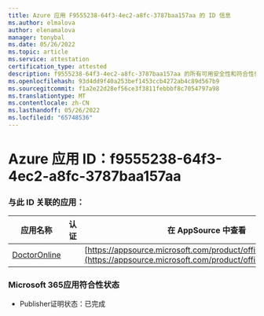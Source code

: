 ```yaml
---
title: Azure 应用 F9555238-64f3-4ec2-a8fc-3787baa157aa 的 ID 信息
ms.author: elmalova
author: elenamalova
manager: tonybal
ms.date: 05/26/2022
ms.topic: article
ms.service: attestation
certification_type: attested
description: f9555238-64f3-4ec2-a8fc-3787baa157aa 的所有可用安全性和符合性信息。
ms.openlocfilehash: 93d4dd9f40a253bef1453ccb4272ab4c89d567b9
ms.sourcegitcommit: f1a2e22d28ef56ce3f3811febbbf8c7054797a98
ms.translationtype: MT
ms.contentlocale: zh-CN
ms.lasthandoff: 05/26/2022
ms.locfileid: "65748536"
---
```

# <a name="azure-app-id-f9555238-64f3-4ec2-a8fc-3787baa157aa"></a>Azure 应用 ID：f9555238-64f3-4ec2-a8fc-3787baa157aa


### <a name="apps-associated-with-this-id"></a>与此 ID 关联的应用：
| **应用名称** | **认证** | **在 AppSource 中查看** |
|--------------|---------------|-----------------------|
| [DoctorOnline](../forward/WA200004082.md) |  | [https://appsource.microsoft.com/product/office/WA200004082](https://appsource.microsoft.com/product/office/WA200004082) |

### <a name="microsoft-365-app-compliance-status"></a>Microsoft 365应用符合性状态
- Publisher证明状态：已完成
